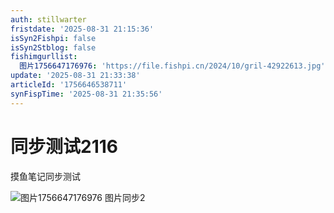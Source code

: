 ```yaml
---
auth: stillwarter
fristdate: '2025-08-31 21:15:36'
isSyn2Fishpi: false
isSyn2Stblog: false
fishimgurllist:
  图片1756647176976: 'https://file.fishpi.cn/2024/10/gril-42922613.jpg'
update: '2025-08-31 21:33:38'
articleId: '1756646538711'
synFispTime: '2025-08-31 21:35:56'
---
```

# 同步测试2116

摸鱼笔记同步测试


![图片1756647176976](http://127.0.0.1:8283/1756647176970.jpeg)
图片同步2

